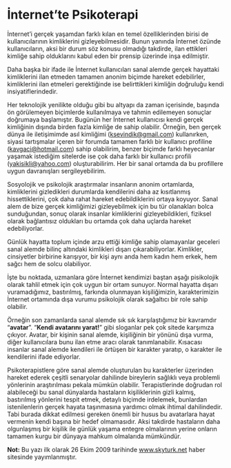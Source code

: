 # İnternet’te Psikoterapi

İnternet’i gerçek yaşamdan farklı kılan en temel özelliklerinden birisi de kullanıcılarının kimliklerini gizleyebilmesidir. 
Bunun yanında İnternet özünde kullanıcıların, aksi bir durum söz konusu olmadığı takdirde, ilan ettikleri kimliğe sahip 
olduklarını kabul eden bir prensip üzerinde inşa edilmiştir.

Daha başka bir ifade ile İnternet kullanıcıları sanal alemde gerçek hayattaki kimliklerini ilan etmeden tamamen anonim 
biçimde hareket edebilirler, kimliklerini ilan etmeleri gerektiğinde ise belirttikleri kimliğin doğruluğu kendi 
insiyatiflerindedir.

Her teknolojik yenilikte olduğu gibi bu altyapı da zaman içerisinde, başında ön görülemeyen biçimlerde kullanılmaya ve 
tahmin edilemeyen sonuçlar doğrumaya başlamıştır. Bugünün her İnternet kullanıcısı kendi gerçek kimliğinin dışında birden 
fazla kimliğe de sahip olabilir. Örneğin, ben gerçek dünya ile iletişimimde asıl kimliğimi (ksevindik@gmail.com) 
kullanırken, siyasi tartışmalar içeren bir forumda tamamen farklı bir kullanıcı profiline (kavgaci@hotmail.com) sahip 
olabilirim, benzer biçimde farklı heyecanlar yaşamak istediğim sitelerde ise çok daha farklı bir kullanıcı profili 
(yakisikli@yahoo.com) oluşturabilirim. Her bir sanal ortamda da bu profillere uygun davranışları sergileyebilirim.

Sosyolojik ve psikolojik araştırmalar insanların anonim ortamlarda, kimliklerini gizledikleri durumlarda kendilerini daha 
az kısıtlanmış hissettiklerini, çok daha rahat hareket edebildiklerini ortaya koyuyor. Sanal alem de bize gerçek 
kimliğimizi gizleyebilmek için bu tür olanakları bolca sunduğundan, sonuç olarak insanlar kimliklerini gizleyebildikleri, 
fiziksel olarak bağlantısız oldukları bu ortamda çok daha uçlarda hareket edebiliyorlar.

Günlük hayatta toplum içinde arzu ettiği kimliğe sahip olamayanlar geceleri sanal alemde bilinç altındaki kimlikleri 
dışarı çıkarabiliyorlar. Kimlikler, cinsiyetler birbirine karışıyor, bir kişi aynı anda hem kadın hem erkek, hem sağcı 
hem de solcu olabiliyor.

İşte bu noktada, uzmanlara göre İnternet kendimizi baştan aşağı pisikolojik olarak tahlil etmek için çok uygun bir ortam 
sunuyor. Normal hayatta dışarı vuramadığımız, bastırılmış, farkında olunmayan kişiliğimizin, karakterimizin İnternet 
ortamında dışa vurumu psikolojik olarak sağaltıcı bir role sahip olabilir.

Örneğin son zamanlarda sanal alemde sık sık karşılaştığımız bir kavramdır “**avatar**”. “**Kendi avatarını yarat!**” gibi sloganlar 
pek çok sitede karşımıza çıkıyor. Avatar, bir kişinin sanal alemde, kişiliğinin bir yönünü dışa vurma, diğer kullanıcılara 
bunu ilan etme aracı olarak tanımlanabilir. Kısacası insanlar sanal alemde kendileri ile örtüşen bir karakter yaratıp, o 
karakter ile kendilerini ifade ediyorlar.

Psikoterapistlere göre sanal alemde oluşturulan bu karakterler üzerinden hareket ederek çeşitli senaryolar dahilinde 
bireylerin sağlıklı veya problemli yönlerinin araştırılması pekala mümkün olabilir. Terapistlerinde doğrudan rol 
alabileceği bu sanal dünyalarda hastaların kişiliklerinin gizli kalmış, bastırılmış yönlerini tespit etmek, detaylı 
biçimde irdelemek, bunlardan istenilenlerin gerçek hayata taşınmasına yardımcı olmak ihtimal dahilindedir. Tabi burada 
dikkat edilmesi gereken önemli bir husus bu avatarlara hayat vermenin kendi başına bir hedef olmamasıdır. Aksi takdirde 
hastaların daha olgunlaşmış bir kişilik ile günlük yaşama entegre olmalarının yerine onların tamamen kurgu bir dünyaya 
mahkum olmalarıda mümkündür.

**Not:** Bu yazı ilk olarak 26 Ekim 2009 tarihinde www.skyturk.net haber sitesinde yayımlanmıştır.



